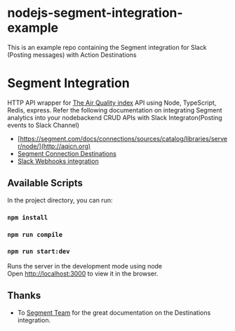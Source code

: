 # nodejs-segment-integration-example
 This is an example repo containing the Segment integration for Slack (Posting messages) with Action Destinations

 # Segment Integration
HTTP API wrapper for [The Air Quality index](http://aqicn.org) API using Node, TypeScript, Redis, express.
Refer the following documentation on integrating Segment analytics into your nodebackend CRUD APIs with Slack Integraton(Posting events to Slack Channel)
 - [https://segment.com/docs/connections/sources/catalog/libraries/server/node/](http://aqicn.org)
 - [Segment Connection Destinations](https://segment.com/docs/connections/destinations/)
 - [Slack Webhooks integration](https://api.slack.com/messaging/webhooks)


## Available Scripts

In the project directory, you can run:

### `npm install`

### `npm run compile`

### `npm run start:dev`

Runs the server in the development mode using node<br />
Open [http://localhost:3000](http://localhost:3000) to view it in the browser.


## Thanks
* To [Segment Team](https://segment.com/) for the great documentation on the Destinations integration.
